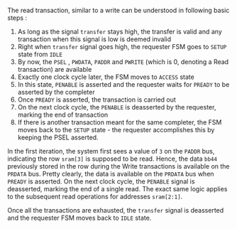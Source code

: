 The read transaction, similar to a write can be understood in following basic steps :

1. As long as the signal `transfer` stays high, the transfer is valid and any transaction when this signal is low is deemed invalid
2. Right when `transfer` signal goes high, the requester FSM goes to `SETUP` state from `IDLE`
3. By now, the `PSEL` , `PWDATA`, `PADDR` and `PWRITE` (which is 0, denoting a Read transaction) are available
4. Exactly one clock cycle later, the FSM moves to `ACCESS` state
5. In this state, `PENABLE` is asserted and the requester waits for `PREADY` to be asserted by the completer
6. Once `PREADY` is asserted, the transaction is carried out
7. On the next clock cycle, the `PENABLE` is deasserted by the requester, marking the end of transaction
8. If there is another transaction meant for the same completer, the FSM moves back to the `SETUP` state - the requester accomplishes this by keeping the PSEL asserted.


In the first iteration, the system first sees a value of `3` on the `PADDR` bus, indicating the row `sram[3]` is supposed to be read. Hence, the data `bb44` previously stored in the row during the Write transactions is available on the `PRDATA` bus. Pretty clearly, the data is available on the `PRDATA` bus when `PREADY` is asserted. On the next clock cycle, the `PENABLE` signal is deasserted, marking the end of a single read. The exact same logic applies to the subsequent read operations for addresses `sram[2:1]`.

Once all the transactions are exhausted, the `transfer` signal is deasserted and the requester FSM moves back to `IDLE` state.